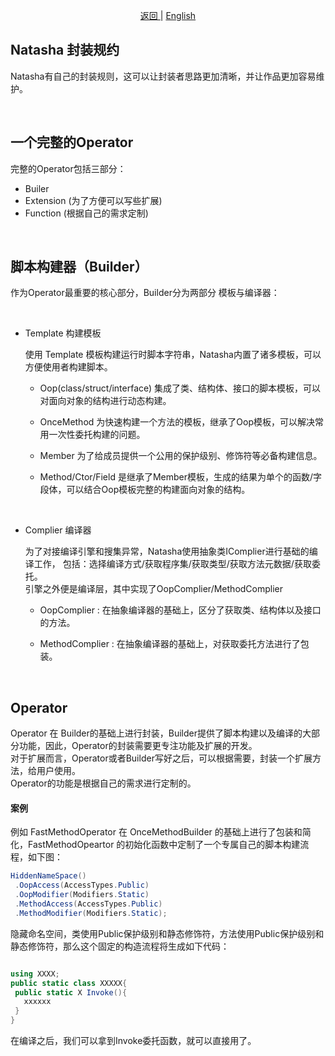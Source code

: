 <p align="center">
 <a href="https://natasha.dotnetcore.xyz/"> 返回 </a> |  <a href="https://natasha.dotnetcore.xyz/en/development-specification.html">English</a>
</p>  


## Natasha  封装规约

Natasha有自己的封装规则，这可以让封装者思路更加清晰，并让作品更加容易维护。


<br/>

## 一个完整的Operator

完整的Operator包括三部分：

-  Builer
-  Extension (为了方便可以写些扩展)
-  Function (根据自己的需求定制)

<br/>


## 脚本构建器（Builder）  

作为Operator最重要的核心部分，Builder分为两部分 模板与编译器：
 
<br/>  

   - Template 构建模板  
        
        使用 Template 模板构建运行时脚本字符串，Natasha内置了诸多模板，可以方便使用者构建脚本。          
        
       - Oop(class/struct/interface) 集成了类、结构体、接口的脚本模板，可以对面向对象的结构进行动态构建。
         
       - OnceMethod 为快速构建一个方法的模板，继承了Oop模板，可以解决常用一次性委托构建的问题。  
       
       - Member 为了给成员提供一个公用的保护级别、修饰符等必备构建信息。
         
       - Method/Ctor/Field 是继承了Member模板，生成的结果为单个的函数/字段体，可以结合Oop模板完整的构建面向对象的结构。
         
<br/>  
     
   - Complier 编译器
     
        为了对接编译引擎和搜集异常，Natasha使用抽象类IComplier进行基础的编译工作，
        包括：选择编译方式/获取程序集/获取类型/获取方法元数据/获取委托。  
        引擎之外便是编译层，其中实现了OopComplier/MethodComplier
        
      - OopComplier : 在抽象编译器的基础上，区分了获取类、结构体以及接口的方法。  
      
      - MethodComplier : 在抽象编译器的基础上，对获取委托方法进行了包装。
        
        

<br/>


## Operator

Operator 在 Builder的基础上进行封装，Builder提供了脚本构建以及编译的大部分功能，因此，Operator的封装需要更专注功能及扩展的开发。    
对于扩展而言，Operator或者Builder写好之后，可以根据需要，封装一个扩展方法，给用户使用。  
Operator的功能是根据自己的需求进行定制的。

#### 案例  

例如 FastMethodOperator 在 OnceMethodBuilder 的基础上进行了包装和简化，FastMethodOpeartor 的初始化函数中定制了一个专属自己的脚本构建流程，如下图：

```C#
HiddenNameSpace()
 .OopAccess(AccessTypes.Public)
 .OopModifier(Modifiers.Static)
 .MethodAccess(AccessTypes.Public)
 .MethodModifier(Modifiers.Static);

```  

隐藏命名空间，类使用Public保护级别和静态修饰符，方法使用Public保护级别和静态修饰符，那么这个固定的构造流程将生成如下代码：

```C#

using XXXX;
public static class XXXXX{
 public static X Invoke(){
   xxxxxx
 }
}

```
在编译之后，我们可以拿到Invoke委托函数，就可以直接用了。
